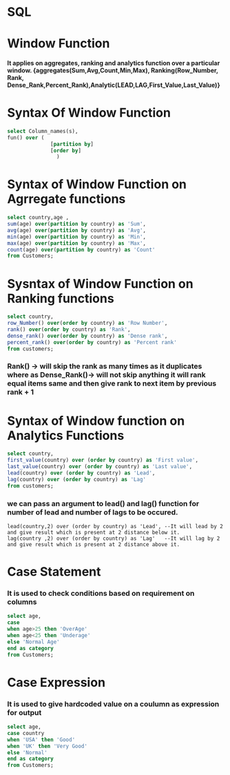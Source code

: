 # SQL

# Window Function
#### It applies on aggregates, ranking  and analytics function over a particular window. {aggregates(Sum,Avg,Count,Min,Max), Ranking(Row_Number, Rank, Dense_Rank,Percent_Rank),Analytic(LEAD,LAG,First_Value,Last_Value)}

# Syntax Of Window Function
```sql
select Column_names(s),
fun() over (
              [partition by]
              [order by]
                )
```
# Syntax of Window Function on Agrregate functions
```sql
select country,age ,
sum(age) over(partition by country) as 'Sum',
avg(age) over(partition by country) as 'Avg',
min(age) over(partition by country) as 'Min',
max(age) over(partition by country) as 'Max',
count(age) over(partition by country) as 'Count'
from Customers;
```
# Sysntax of Window Function on Ranking functions
```sql
select country,
row_Number() over(order by country) as 'Row Number',
rank() over(order by country) as 'Rank',
dense_rank() over(order by country) as 'Dense rank',
percent_rank() over(order by country) as 'Percent rank'
from customers;
```
### Rank() -> will skip the rank as many times as it duplicates where as Dense_Rank()-> will not skip anything it will rank equal items same and then give rank to next item by previous rank + 1

# Syntax of Window function on Analytics Functions
```sql
select country,
first_value(country) over (order by country) as 'First value',
last_value(country) over (order by country) as 'Last value',
lead(country) over (order by country) as 'Lead',
lag(country) over (order by country) as 'Lag'
from customers;
```
### we can pass an argument to lead() and lag() function for number of lead and number of lags to be occured.

``` Select country,
lead(country,2) over (order by country) as 'Lead', --It will lead by 2 and give result which is present at 2 distance below it.
lag(country ,2) over (order by country) as 'Lag'   --It will lag by 2 and give result which is present at 2 distance above it.
```


# Case Statement
### It is used to check conditions based on requirement on columns
```sql
select age,
case
when age>25 then 'OverAge'
when age<25 then 'Underage'
else 'Normal Age'
end as category
from Customers;
```

# Case Expression
### It is used to give hardcoded value on a coulumn as expression for output

```sql
select age,
case country
when 'USA' then 'Good'
when 'UK' then 'Very Good'
else 'Normal'
end as category
from Customers;
```

